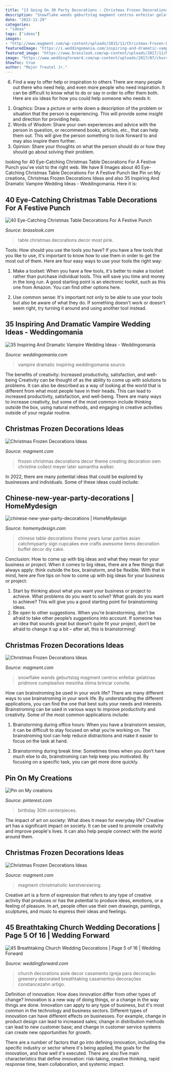 ```yaml
---
title: "13 Going On 30 Party Decorations : Christmas Frozen Decorations Ideas"
description: "Snowflake wands geburtstag magment centros enfeitar gelatinas pridmore cumpleaños mesinha ótima brincar convite"
date: "2022-11-29"
categories:
- "ideas"
tags: ["ideas"]
images:
- "http://www.magment.com/wp-content/uploads/2015/11/Christmas-Frozen-Decoration-2.jpg"
featuredImage: "https://i.weddingomania.com/inspiring-and-dramatic-vampire-wedding-ideas-28.jpg"
featured_image: "https://www.brasslook.com/wp-content/uploads/2017/11/Most-Beautiful-Christmas-Table-Decorations-Ideas.jpg"
image: "https://www.weddingforward.com/wp-content/uploads/2017/07/church-wedding-decorations-aisle-and-the-hall-are-decorated-with-white-roses-and-greenery-cissa-sannomiya-334x500.jpg"
ShowToc: true
author: "Major Treutel Jr."
---
```



6) Find a way to offer help or inspiration to others
There are many people out there who need help, and even more people who need inspiration. It can be difficult to know what to do or say in order to offer them both. Here are six ideas for how you could help someone who needs it: 
1. Graphics: Draw a picture or write down a description of the problem or situation that the person is experiencing. This will provide some insight and direction for providing help. 
2. Words of Wisdom: Share your own experiences and advice with the person in question, or recommend books, articles, etc., that can help them out. This will give the person something to look forward to and may also inspire them further. 
3. Opinion: Share your thoughts on what the person should do or how they should go about solving their problem.

	

		
looking for 40 Eye-Catching Christmas Table Decorations For A Festive Punch you've visit to the right web. We have 8 Images about 40 Eye-Catching Christmas Table Decorations For A Festive Punch like Pin on My creations, Christmas Frozen Decorations Ideas and also 35 Inspiring And Dramatic Vampire Wedding Ideas - Weddingomania. Here it is:
		
    
## 40 Eye-Catching Christmas Table Decorations For A Festive Punch

<img loading=lazy src="https://www.brasslook.com/wp-content/uploads/2017/11/Most-Beautiful-Christmas-Table-Decorations-Ideas.jpg" onerror="this.onerror=null;this.src='https://tse2.mm.bing.net/th?id=OIP.GG6PApAssGoOJm0ozQwoegHaJ4&amp;pid=15.1';" alt="40 Eye-Catching Christmas Table Decorations For A Festive Punch">

_Source: brasslook.com_

>table christmas decorations decor most pink. 

	

Tools: How should you use the tools you have?
If you have a few tools that you like to use, it's important to know how to use them in order to get the most out of them. Here are four easy ways to use your tools the right way:
1) Make a toolset: When you have a few tools, it's better to make a toolset rather than purchase individual tools. This will save you time and money in the long run. A good starting point is an electronic toolkit, such as this one from Amazon. You can find other options here.

2) Use common sense: It's important not only to be able to use your tools but also be aware of what they do. If something doesn't work or doesn't seem right, try turning it around and using another tool instead.

    
## 35 Inspiring And Dramatic Vampire Wedding Ideas - Weddingomania

<img loading=lazy src="https://i.weddingomania.com/inspiring-and-dramatic-vampire-wedding-ideas-28.jpg" onerror="this.onerror=null;this.src='https://tse2.mm.bing.net/th?id=OIP.GqHAEnGfOpxqY2eiiSlLmgHaJ4&amp;pid=15.1';" alt="35 Inspiring And Dramatic Vampire Wedding Ideas - Weddingomania">

_Source: weddingomania.com_

>vampire dramatic inspiring weddingomania source. 

	

The benefits of creativity: Increased productivity, satisfaction, and well-being
Creativity can be thought of as the ability to come up with solutions to problems. It can also be described as a way of looking at the world that is different from what most people have in their heads. This can lead to increased productivity, satisfaction, and well-being. There are many ways to increase creativity, but some of the most common include thinking outside the box, using natural methods, and engaging in creative activities outside of your regular routine.

    
## Christmas Frozen Decorations Ideas

<img loading=lazy src="https://www.magment.com/wp-content/uploads/2015/11/Christmas-Frozen-Decoration-3.jpg" onerror="this.onerror=null;this.src='https://tse3.mm.bing.net/th?id=OIP.PhT1G8N1-LnlKlryNeiPZQHaJ4&amp;pid=15.1';" alt="Christmas Frozen Decorations Ideas">

_Source: magment.com_

>frozen christmas decorations decor theme creating decoration own christine collect meyer later samantha walker. 

	

In 2022, there are many potential ideas that could be explored by businesses and individuals. Some of these ideas could include: 

    
## Chinese-new-year-party-decorations | HomeMydesign

<img loading=lazy src="https://homemydesign.com/wp-content/uploads/2015/02/chinese-new-year-party-decorations.jpg" onerror="this.onerror=null;this.src='https://tse2.mm.bing.net/th?id=OIP.cSANIG6b1PVbmLOUSbaNxQHaFj&amp;pid=15.1';" alt="chinese-new-year-party-decorations | HomeMydesign">

_Source: homemydesign.com_

>chinese table decorations theme years lunar parties asian catchmyparty sign cupcakes eve crafts awesome items decoration buffet decor diy cake. 

	

Conclusion: How to come up with big ideas and what they mean for your business or project.
When it comes to big ideas, there are a few things that always apply: think outside the box, brainstorm, and be flexible. With that in mind, here are five tips on how to come up with big ideas for your business or project: 
1. Start by thinking about what you want your business or project to achieve. What problems do you want to solve? What goals do you want to achieve? This will give you a good starting point for brainstorming ideas. 
2. Be open to other suggestions. When you’re brainstorming, don’t be afraid to take other people’s suggestions into account. If someone has an idea that sounds great but doesn’t quite fit your project, don’t be afraid to change it up a bit – after all, this is brainstorming! 

    
## Christmas Frozen Decorations Ideas

<img loading=lazy src="http://magment.com/wp-content/uploads/2015/11/Christmas-Frozen-Decoration-17.jpg" onerror="this.onerror=null;this.src='https://tse1.mm.bing.net/th?id=OIP.aPnYSMX_EbgDB_fFHBhLzQHaLH&amp;pid=15.1';" alt="Christmas Frozen Decorations Ideas">

_Source: magment.com_

>snowflake wands geburtstag magment centros enfeitar gelatinas pridmore cumpleaños mesinha ótima brincar convite. 

	

How can brainstroming be used in your work life?
There are many different ways to use brainstroming in your work life. By understanding the different applications, you can find the one that best suits your needs and interests. Brainstroming can be used in various ways to improve productivity and creativity. Some of the most common applications include:
1) Brainstorming during office hours: When you have a brainstorm session, it can be difficult to stay focused on what you’re working on. The brainstroming tool can help reduce distractions and make it easier to focus on the task at hand.

2) Brainstorming during break time: Sometimes times when you don’t have much else to do, brainstroming can help keep you motivated. By focusing on a specific task, you can get more done quickly.

    
## Pin On My Creations

<img loading=lazy src="https://i.pinimg.com/originals/2a/7f/db/2a7fdbf95e6aaf7d2f41a3ca4100dec7.jpg" onerror="this.onerror=null;this.src='https://tse2.mm.bing.net/th?id=OIP.n9ojRUG7E7p4_xKtfucSnQHaJ4&amp;pid=15.1';" alt="Pin on My creations">

_Source: pinterest.com_

>birthday 30th centerpieces. 

	

The impact of art on society: What does it mean for everyday life?
Creative art has a significant impact on society. It can be used to promote creativity and improve people's lives. It can also help people connect with the world around them.

    
## Christmas Frozen Decorations Ideas

<img loading=lazy src="http://www.magment.com/wp-content/uploads/2015/11/Christmas-Frozen-Decoration-2.jpg" onerror="this.onerror=null;this.src='https://tse2.mm.bing.net/th?id=OIP.JRBCNGD4w-pGva--Mx4QOAHaLH&amp;pid=15.1';" alt="Christmas Frozen Decorations Ideas">

_Source: magment.com_

>magment christmaholic kerstversiering. 

	

Creative art is a form of expression that refers to any type of creative activity that produces or has the potential to produce ideas, emotions, or a feeling of pleasure. In art, people often use their own drawings, paintings, sculptures, and music to express their ideas and feelings.

    
## 45 Breathtaking Church Wedding Decorations | Page 5 Of 16 | Wedding Forward

<img loading=lazy src="https://www.weddingforward.com/wp-content/uploads/2017/07/church-wedding-decorations-aisle-and-the-hall-are-decorated-with-white-roses-and-greenery-cissa-sannomiya-334x500.jpg" onerror="this.onerror=null;this.src='https://tse2.mm.bing.net/th?id=OIP.ruuVrBcsPE5DE5zqpOrlvgAAAA&amp;pid=15.1';" alt="45 Breathtaking Church Wedding Decorations | Page 5 of 16 | Wedding Forward">

_Source: weddingforward.com_

>church decorations aisle decor casamento igreja para decoração greenery decorated breathtaking casamentos decorações constancezahn artigo. 

	

Definition of innovation: How does innovation differ from other types of change?
Innovation is a new way of doing things, or a change in the way things are done. Innovation can apply to any type of business, but it's most common in the technology and business sectors.
Different types of innovation can have different effects on businesses. For example, change in product design can lead to increased sales; change in distribution methods can lead to new customer base; and change in customer service systems can create new opportunities for growth.

There are a number of factors that go into defining innovation, including the specific industry or sector where it's being applied, the goals for the innovation, and how well it's executed. There are also five main characteristics that define innovation: risk-taking, creative thinking, rapid response time, team collaboration, and systemic impact.

